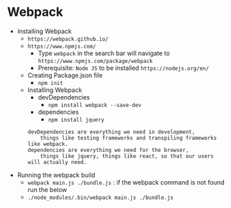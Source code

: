 # Webpack

- Installing Webpack
  - `https://webpack.github.io/`
  - `https://www.npmjs.com/`
    - Type `webpack` in the search bar will navigate to `https://www.npmjs.com/package/webpack`
    - Prerequisite: `Node JS` to be installed `https://nodejs.org/en/`
  - Creating Package.json file
    - `npm init`
  - Installing Webpack
    - devDependencies
      - `npm install webpack --save-dev`
    - dependencies
      - `npm install jquery`
    ```
    devDependencies are everything we need in development,
        things like testing frameworks and transpiling frameworks like webpack.
    dependencies are everything we need for the browser,
        things like jquery, things like react, so that our users will actually need.
    ```
- Running the webpack build
  - `webpack main.js ./bundle.js` : if the webpack command is not found run the below
  - `./node_modules/.bin/webpack main.js ./bundle.js`
